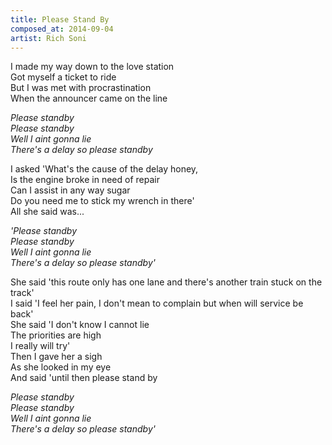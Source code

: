 ```yaml
---
title: Please Stand By
composed_at: 2014-09-04
artist: Rich Soni
---
```


I made my way down to the love station  
Got myself a ticket to ride  
But I was met with procrastination  
When the announcer came on the line  

*Please standby*  
*Please standby*  
*Well I aint gonna lie*  
*There's a delay so please standby*  

I asked 'What's the cause of the delay honey,  
Is the engine broke in need of repair  
Can I assist in any way sugar  
Do you need me to stick my wrench in there'  
All she said was...  

*'Please standby*  
*Please standby*  
*Well I aint gonna lie*  
*There's a delay so please standby'*  

She said 'this route only has one lane and there's another train stuck on the track'  
I said 'I feel her pain, I don't mean to complain but when will service be back'  
She said 'I don't know I cannot lie  
The priorities are high  
I really will try'  
Then I gave her a sigh  
As she looked in my eye  
And said 'until then please stand by  

*Please standby*  
*Please standby*  
*Well I aint gonna lie*  
*There's a delay so please standby'*  
